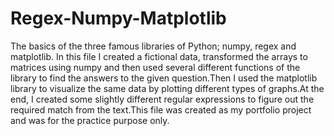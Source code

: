 # Regex-Numpy-Matplotlib
The basics of the three famous libraries of Python; numpy, regex and matplotlib. In this file I created a fictional data, transformed the arrays to matrices using numpy and then used several different functions of the library to find the answers to the given question.Then I used the matplotlib library to visualize the same data by plotting different types of graphs.At the end, I created some slightly different regular expressions to figure out the required match from the text.This file was created as my portfolio project and was for the practice purpose only.
